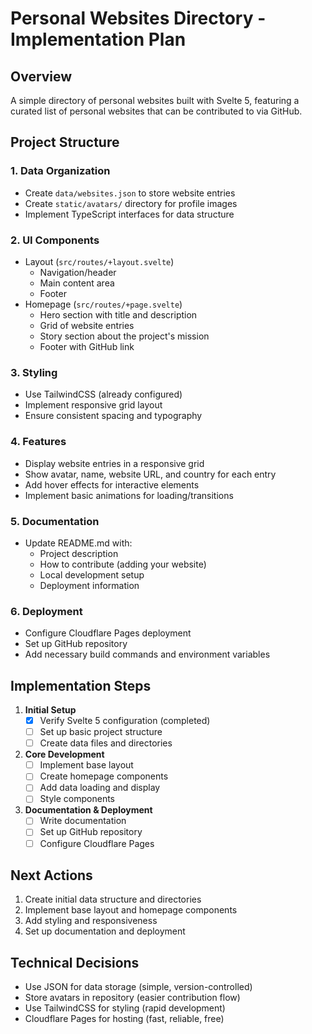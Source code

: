 # Personal Websites Directory - Implementation Plan

## Overview
A simple directory of personal websites built with Svelte 5, featuring a curated list of personal websites that can be contributed to via GitHub.

## Project Structure

### 1. Data Organization
- Create `data/websites.json` to store website entries
- Create `static/avatars/` directory for profile images
- Implement TypeScript interfaces for data structure

### 2. UI Components
- Layout (`src/routes/+layout.svelte`)
  - Navigation/header
  - Main content area
  - Footer
- Homepage (`src/routes/+page.svelte`)
  - Hero section with title and description
  - Grid of website entries
  - Story section about the project's mission
  - Footer with GitHub link

### 3. Styling
- Use TailwindCSS (already configured)
- Implement responsive grid layout
- Ensure consistent spacing and typography

### 4. Features
- Display website entries in a responsive grid
- Show avatar, name, website URL, and country for each entry
- Add hover effects for interactive elements
- Implement basic animations for loading/transitions

### 5. Documentation
- Update README.md with:
  - Project description
  - How to contribute (adding your website)
  - Local development setup
  - Deployment information

### 6. Deployment
- Configure Cloudflare Pages deployment
- Set up GitHub repository
- Add necessary build commands and environment variables

## Implementation Steps

1. **Initial Setup**
   - [x] Verify Svelte 5 configuration (completed)
   - [ ] Set up basic project structure
   - [ ] Create data files and directories

2. **Core Development**
   - [ ] Implement base layout
   - [ ] Create homepage components
   - [ ] Add data loading and display
   - [ ] Style components

3. **Documentation & Deployment**
   - [ ] Write documentation
   - [ ] Set up GitHub repository
   - [ ] Configure Cloudflare Pages

## Next Actions
1. Create initial data structure and directories
2. Implement base layout and homepage components
3. Add styling and responsiveness
4. Set up documentation and deployment

## Technical Decisions
- Use JSON for data storage (simple, version-controlled)
- Store avatars in repository (easier contribution flow)
- Use TailwindCSS for styling (rapid development)
- Cloudflare Pages for hosting (fast, reliable, free)